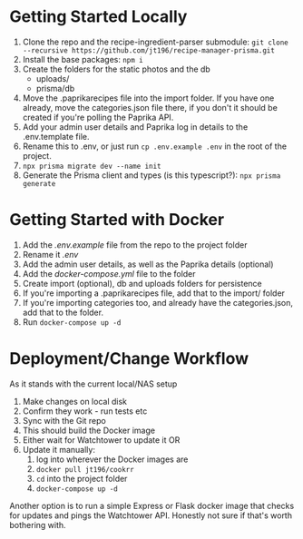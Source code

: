 # Getting Started Locally

1. Clone the repo and the recipe-ingredient-parser submodule: `git clone --recursive https://github.com/jt196/recipe-manager-prisma.git`
2. Install the base packages: `npm i`
3. Create the folders for the static photos and the db
   - uploads/
   - prisma/db
4. Move the .paprikarecipes file into the import folder. If you have one already, move the categories.json file there, if you don't it should be created if you're polling the Paprika API.
5. Add your admin user details and Paprika log in details to the .env.template file.
6. Rename this to .env, or just run `cp .env.example .env` in the root of the project.
7. `npx prisma migrate dev --name init`
8. Generate the Prisma client and types (is this typescript?): `npx prisma generate`

# Getting Started with Docker

1. Add the _.env.example_ file from the repo to the project folder
2. Rename it _.env_
3. Add the admin user details, as well as the Paprika details (optional)
4. Add the _docker-compose.yml_ file to the folder
5. Create import (optional), db and uploads folders for persistence
6. If you're importing a .paprikarecipes file, add that to the import/ folder
7. If you're importing categories too, and already have the categories.json, add that to the folder.
8. Run `docker-compose up -d`

# Deployment/Change Workflow

As it stands with the current local/NAS setup

1. Make changes on local disk
2. Confirm they work - run tests etc
3. Sync with the Git repo
4. This should build the Docker image
5. Either wait for Watchtower to update it OR
6. Update it manually:
   1. log into wherever the Docker images are
   2. `docker pull jt196/cookrr`
   3. `cd` into the project folder
   4. `docker-compose up -d`

Another option is to run a simple Express or Flask docker image that checks for updates and pings the Watchtower API. Honestly not sure if that's worth bothering with.
